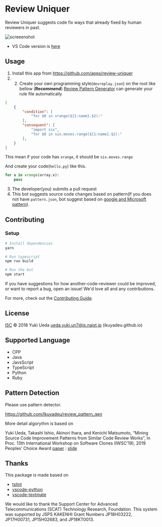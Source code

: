 # Review Uniquer

Review Uniquer suggests code fix ways that already fixed by human reviewers in past.

![screeenshot](https://raw.githubusercontent.com/Ikuyadeu/review-uniquer/master/img/Usage.gif?token=AH-0wuuMacNCXN86wKQdanxFaQod7FUFks5cMyaDwA%3D%3D)

* VS Code version is [here](https://marketplace.visualstudio.com/items?itemName=Ikuyadeu.devreplay)

## Usage

1. Install this app from https://github.com/apps/review-uniquer
2. 2. Create your own programming style(`devreplay.json`) on the root like bellow
(**Recommend**) [Review Pattern Generator](https://github.com/Ikuyadeu/review_pattern_gen) can generate your rule file automatically
```json
[
    {
        "condition": [
            "for $0 in xrange(${1:name}.$2):"
        ],
        "consequent": [
            "import six",
            "for $0 in six.moves.range(${1:name}.$2):"
        ],
    }
]
```
This mean if your code has `xrange`, it should be `six.moves.range`

And create your code(`hello.py`) like this.
```python
for a in xrange(array.x):
    pass
```
3. The developer(you) submits a pull request
4. This bot suggests source code changes based on pattern(If you does not have `pattern.json`, bot suggest based on [google and Microsoft pattern](https://github.com/Ikuyadeu/review-uniquer/blob/master/package.json)).

## Contributing


### Setup

```sh
# Install dependencies
yarn

# Run typescript
npm run build

# Run the bot
npm start
```

If you have suggestions for how another-code-reviewer could be improved, or want to report a bug, open an issue! We'd love all and any contributions.

For more, check out the [Contributing Guide](CONTRIBUTING.md).

## License

[ISC](LICENSE) © 2018 Yuki Ueda <ueda.yuki.un7@is.naist.jp> (ikuyadeu.github.io)

## Supported Language

* CPP
* Java
* JavsScript
* TypeScript
* Python
* Ruby

## Pattern Detection

Please use pattern detector.

https://github.com/Ikuyadeu/review_pattern_gen


More detail algorythm is based on

Yuki Ueda, Takashi Ishio, Akinori Ihara, and Kenichi Matsumoto, “Mining Source Code Improvement Patterns from Similar Code Review Works”, In Proc. 13th International Workshop on Software Clones (IWSC’19), 2019 Peoples’ Choice Award [paper](https://ikuyadeu.github.io/papers/IWSC2019.pdf) : [slide](https://www.slideshare.net/YukiUeda4/mining-source-code-improvement-patterns-from-similar-code-review-works-133818790)

## Thanks

This package is made based on
* [tslint](https://palantir.github.io/tslint/)
* [vscode-python](https://github.com/Microsoft/vscode-python/blob/master/src/client/language/tokenizer.ts)
* [vscode-textmate](https://github.com/microsoft/vscode-textmate)

We would like to thank the Support Center for Advanced Telecommunications (SCAT) Technology Research, Foundation.
This system was supported by JSPS KAKENHI Grant Numbers JP18H03222, JP17H00731, JP15H02683, and JP18KT0013.
